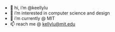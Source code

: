- 👋 hi, i’m @keellylu
- 👀 i’m interested in computer science and design
- 🌱 i’m currently @ MIT
- 📫 reach me @ kellylu@mit.edu

